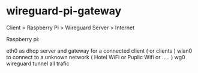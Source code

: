 # wireguard-pi-gateway
Client > Raspberry Pi > Wireguard Server > Internet

Raspberry pi:

eth0 as dhcp server and gateway for a connected client ( or clients )
wlan0 to connect to a unknown network ( Hotel WiFi or Puplic Wifi or ..... )
wg0 wireguard tunnel all trafic
